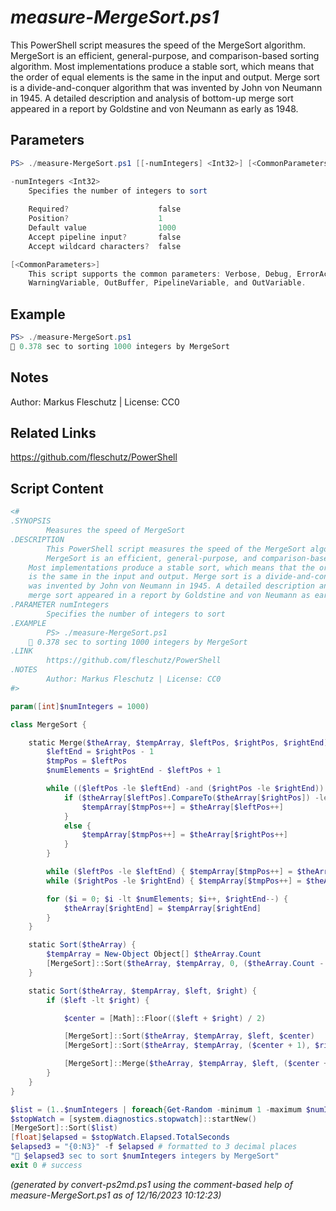 *measure-MergeSort.ps1*
================

This PowerShell script measures the speed of the MergeSort algorithm.
MergeSort is an efficient, general-purpose, and comparison-based sorting algorithm.
Most implementations produce a stable sort, which means that the order of equal elements
is the same in the input and output. Merge sort is a divide-and-conquer algorithm that
was invented by John von Neumann in 1945. A detailed description and analysis of bottom-up
merge sort appeared in a report by Goldstine and von Neumann as early as 1948.

Parameters
----------
```powershell
PS> ./measure-MergeSort.ps1 [[-numIntegers] <Int32>] [<CommonParameters>]

-numIntegers <Int32>
    Specifies the number of integers to sort
    
    Required?                    false
    Position?                    1
    Default value                1000
    Accept pipeline input?       false
    Accept wildcard characters?  false

[<CommonParameters>]
    This script supports the common parameters: Verbose, Debug, ErrorAction, ErrorVariable, WarningAction, 
    WarningVariable, OutBuffer, PipelineVariable, and OutVariable.
```

Example
-------
```powershell
PS> ./measure-MergeSort.ps1
🧭 0.378 sec to sorting 1000 integers by MergeSort

```

Notes
-----
Author: Markus Fleschutz | License: CC0

Related Links
-------------
https://github.com/fleschutz/PowerShell

Script Content
--------------
```powershell
<#
.SYNOPSIS
        Measures the speed of MergeSort
.DESCRIPTION
        This PowerShell script measures the speed of the MergeSort algorithm.
        MergeSort is an efficient, general-purpose, and comparison-based sorting algorithm.
	Most implementations produce a stable sort, which means that the order of equal elements
	is the same in the input and output. Merge sort is a divide-and-conquer algorithm that
	was invented by John von Neumann in 1945. A detailed description and analysis of bottom-up
	merge sort appeared in a report by Goldstine and von Neumann as early as 1948.
.PARAMETER numIntegers
        Specifies the number of integers to sort
.EXAMPLE
        PS> ./measure-MergeSort.ps1
	🧭 0.378 sec to sorting 1000 integers by MergeSort
.LINK
        https://github.com/fleschutz/PowerShell
.NOTES
        Author: Markus Fleschutz | License: CC0
#>

param([int]$numIntegers = 1000)

class MergeSort {

    static Merge($theArray, $tempArray, $leftPos, $rightPos, $rightEnd) {
        $leftEnd = $rightPos - 1
        $tmpPos = $leftPos
        $numElements = $rightEnd - $leftPos + 1

        while (($leftPos -le $leftEnd) -and ($rightPos -le $rightEnd)) {
            if ($theArray[$leftPos].CompareTo($theArray[$rightPos]) -le 0) {
                $tempArray[$tmpPos++] = $theArray[$leftPos++]
            }
            else {
                $tempArray[$tmpPos++] = $theArray[$rightPos++]
            }
        }

        while ($leftPos -le $leftEnd) { $tempArray[$tmpPos++] = $theArray[$leftPos++] }
        while ($rightPos -le $rightEnd) { $tempArray[$tmpPos++] = $theArray[$rightPos++] }

        for ($i = 0; $i -lt $numElements; $i++, $rightEnd--) {
            $theArray[$rightEnd] = $tempArray[$rightEnd]
        }
    }

    static Sort($theArray) {
        $tempArray = New-Object Object[] $theArray.Count
        [MergeSort]::Sort($theArray, $tempArray, 0, ($theArray.Count - 1))
    }

    static Sort($theArray, $tempArray, $left, $right) {
        if ($left -lt $right) {

            $center = [Math]::Floor(($left + $right) / 2)

            [MergeSort]::Sort($theArray, $tempArray, $left, $center)
            [MergeSort]::Sort($theArray, $tempArray, ($center + 1), $right)

            [MergeSort]::Merge($theArray, $tempArray, $left, ($center + 1), $right)
        }
    }
}

$list = (1..$numIntegers | foreach{Get-Random -minimum 1 -maximum $numIntegers})
$stopWatch = [system.diagnostics.stopwatch]::startNew()
[MergeSort]::Sort($list)
[float]$elapsed = $stopWatch.Elapsed.TotalSeconds
$elapsed3 = "{0:N3}" -f $elapsed # formatted to 3 decimal places
"🧭 $elapsed3 sec to sort $numIntegers integers by MergeSort"
exit 0 # success
```

*(generated by convert-ps2md.ps1 using the comment-based help of measure-MergeSort.ps1 as of 12/16/2023 10:12:23)*
